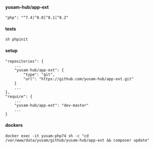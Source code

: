 #### yusam-hub/app-ext

    "php": "^7.4|^8.0|^8.1|^8.2"

#### tests

    sh phpinit

#### setup

    "repositories": {
        ...
        "yusam-hub/app-ext": {
            "type": "git",
            "url": "https://github.com/yusam-hub/app-ext.git"
        }
        ...
    },
    "require": {
        ...
        "yusam-hub/app-ext": "dev-master"
        ...
    }

#### dockers

    docker exec -it yusam-php74 sh -c "cd /var/www/data/yusam/github/yusam-hub/app-ext && composer update"